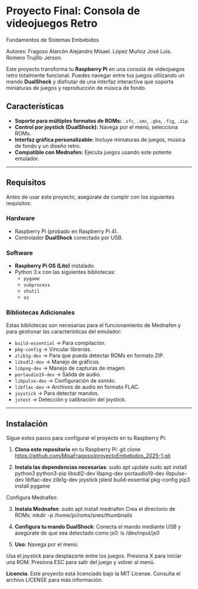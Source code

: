 # Proyecto Final: Consola de videojuegos Retro

Fundamentos de Sistemas Embebidos

Autores: 
Fragoso Alarcón Alejandro Misael.
López Muñoz José Luis.
Romero Trujillo Jerson.

Este proyecto transforma tu **Raspberry Pi** en una consola de videojuegos retro totalmente funcional. Puedes navegar entre tus juegos utilizando un mando **DualShock** y disfrutar de una interfaz interactiva que soporta miniaturas de juegos y reproducción de música de fondo.

## Características

- **Soporte para múltiples formatos de ROMs:** `.sfc`, `.smc`, `.gba`, `.fig`, `.zip`.
- **Control por joystick (DualShock):** Navega por el menú, selecciona ROMs.
- **Interfaz gráfica personalizable:** Incluye miniaturas de juegos, música de fondo y un diseño retro.
- **Compatible con Mednafen:** Ejecuta juegos usando este potente emulador.

---

## Requisitos

Antes de usar este proyecto, asegúrate de cumplir con los siguientes requisitos:

### Hardware
- Raspberry Pi (probado en Raspberry Pi 4).
- Controlador **DualShock** conectado por USB.

### Software
- **Raspberry Pi OS (Lite)** instalado.
- Python 3.x con las siguientes bibliotecas:
  - `pygame`
  - `subprocess`
  - `shutil`
  - `os`

### Bibliotecas Adicionales
Estas bibliotecas son necesarias para el funcionamiento de Mednafen y para gestionar las características del emulador:

- `build-essential` -> Para compilación.
- `pkg-config` -> Vincular librerías.
- `zlib1g-dev` -> Para que pueda detectar ROMs en formato ZIP.
- `libsdl2-dev` -> Manejo de gráficos.
- `libpng-dev` -> Manejo de capturas de imagen.
- `portaudio19-dev` -> Salida de audio.
- `libpulse-dev` -> Configuración de sonido.
- `libflac-dev` -> Archivos de audio en formato FLAC.
- `joystick` -> Para detectar mandos.
- `jstest` -> Detección y calibración del joystick.

---

## Instalación

Sigue estos pasos para configurar el proyecto en tu Raspberry Pi:

1. **Clona este repositorio** en tu Raspberry Pi:
       git clone https://github.com/MisaFragoso/proyectoEmbebidos_2025-1.git

2. **Instala las dependencias necesarias**:
       sudo apt update
       sudo apt install python3 python3-pip libsdl2-dev libpng-dev portaudio19-dev libpulse-dev libflac-dev zlib1g-dev joystick jstest build-essential pkg-config
       pip3 install pygame

Configura Mednafen:

3. **Instala Mednafen**:
       sudo apt install mednafen
       Crea el directorio de ROMs:
       mkdir -p /home/pi/roms/snes/thumbnails

4. **Configura tu mando DualShock**:
       Conecta el mando mediante USB y asegúrate de que sea detectado como js0:
       ls /dev/input/js0

5. **Uso**:
Navega por el menú:

Usa el joystick para desplazarte entre los juegos.
Presiona X para iniciar una ROM.
Presiona ESC para salir del juego y volver al menú.


**Licencia**:
Este proyecto está licenciado bajo la MIT License. Consulta el archivo LICENSE para más información.

